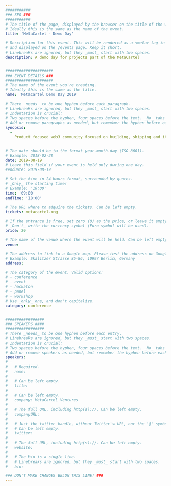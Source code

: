 ```yaml
---
###########
### SEO ###
###########
# The title of the page, displayed by the browser on the title of the window.
# Ideally this is the same as the name of the event.
title: 'MetaCartel - Demo Day'

# Description for this event. This will be rendered as a <meta> tag in the HTML,
# and displayed on the /events page. Keep it short.
# Linebreaks are ignored, but they _must_ start with two spaces.
description: A demo day for projects part of the MetaCartel


#####################
### EVENT DETAILS ###
#####################
# The name of the event you're creating.
# Ideally this is the same as the title.
name: 'MetaCartel Demo Day 2019'

# There _needs_ to be one hyphen before each paragraph.
# Linebreaks are ignored, but they _must_ start with two spaces.
# Indentation is crucial:
# Two spaces before the hyphen, four spaces before the text. _No_ tabs allowed.
# Add or remove paragraphs as needed, but remember the hyphen before each entry.
synopsis:
  -
    Product focused web3 community focused on building, shipping and iterating on user facing products. We are the infamous el cartel de la meta.


# The date should be in the format year-month-day (ISO 8601).
# Example: 2018-02-28
date: 2019-08-19
# Leave this field if your event is held only during one day.
#endDate: 2019-08-19

# Set the time in 24 hours format, surrounded by quotes.
# _Only_ the starting time!
# Example: '18:00'
time: '09:00'
endTime: '18:00'

# The URL where to adquire the tickets. Can be left empty.
tickets: metacartel.org

# If the entrance is free, set zero (0) as the price, or leave it empty.
# _Don't_ write the currency symbol (Euro symbol will be used).
price: 20

# The name of the venue where the event will be held. Can be left empty.
venue:

# The address to link to a Google map. Please test the address on Google Maps.
# Example: Skalitzer Strasse 85-86, 10997 Berlin, Germany
address:

# The category of the event. Valid options:
# - conference
# - event
# - hackaton
# - panel
# - workshop
# Use _only_ one, and don't capitalize.
category: conference


#################
### SPEAKERS ####
#################
# There _needs_ to be one hyphen before each entry.
# Linebreaks are ignored, but they _must_ start with two spaces.
# Indentation is crucial:
# Two spaces before the hyphen, four spaces before the text. _No_ tabs allowed.
# Add or remove speakers as needed, but remember the hyphen before each entry.
speakers:
# -
#   # Required.
#   name:
#
#   # Can be left empty.
#   title:
#
#   # Can be left empty.
#   company: MetaCartel Ventures
#
#   # The full URL, including http(s)://. Can be left empty.
#   companyURL:
#
#   # Just the twitter handle, without Twitter's URL, nor the '@' symbol.
#   # Can be left empty.
#   twitter:
#
#   # The full URL, including http(s)://. Can be left empty.
#   website:
#
#   # The bio is a single line.
#   # Linebreaks are ignored, but they _must_ start with two spaces.
#   bio:

### DON'T MAKE CHANGES BELOW THIS LINE! ###
---
```

<!-- ### DON'T MAKE CHANGES BELOW THIS LINE! ### -->

<Event-Content/>
